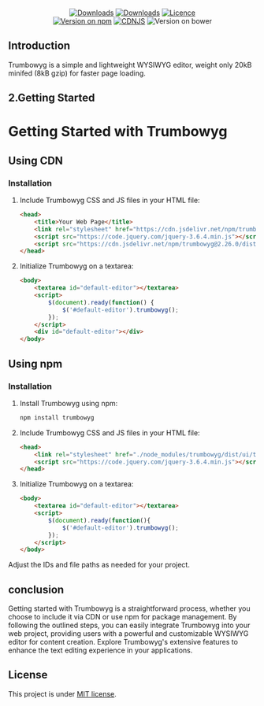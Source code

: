 <p align="center">
    <a href="http://alex-d.github.io/Trumbowyg/"><img src="banner.jpg" alt="" /></a>
</p>

<p align="center">
    <a href="https://bundlephobia.com/result?p=trumbowyg"><img src="https://img.shields.io/bundlephobia/minzip/trumbowyg.svg?style=for-the-badge" alt="Downloads" /></a>
    <a href="https://www.npmjs.com/package/trumbowyg"><img src="https://img.shields.io/npm/dm/trumbowyg.svg?color=blue&label=npm%20downloads&style=for-the-badge" alt="Downloads" /></a>
    <a href="https://github.com/Alex-D/Trumbowyg/blob/develop/LICENSE"><img src="https://img.shields.io/npm/l/trumbowyg.svg?color=blue&style=for-the-badge" alt="Licence" /></a>
    <br>
    <a href="https://www.npmjs.com/package/trumbowyg"><img src="https://img.shields.io/npm/v/trumbowyg.svg?color=blue&style=for-the-badge" alt="Version on npm" /></a>
    <a href="https://cdnjs.com/libraries/Trumbowyg"><img src="https://img.shields.io/cdnjs/v/Trumbowyg.svg?color=blue&style=for-the-badge" alt="CDNJS" /></a>
    <img src="https://img.shields.io/bower/v/trumbowyg.svg?color=blue&style=for-the-badge" alt="Version on bower" />
</p>

## Introduction

Trumbowyg is a simple and lightweight WYSIWYG editor, weight only 20kB minifed (8kB gzip) for faster page loading.

## 2.Getting Started

# Getting Started with Trumbowyg

## Using CDN

### Installation

1. Include Trumbowyg CSS and JS files in your HTML file:

    ```html
    <head>
        <title>Your Web Page</title>
        <link rel="stylesheet" href="https://cdn.jsdelivr.net/npm/trumbowyg@2.26.0/dist/ui/trumbowyg.min.css">
        <script src="https://code.jquery.com/jquery-3.6.4.min.js"></script>
        <script src="https://cdn.jsdelivr.net/npm/trumbowyg@2.26.0/dist/trumbowyg.min.js"></script>
    </head>
    ```

2. Initialize Trumbowyg on a textarea:

    ```html
    <body>
        <textarea id="default-editor"></textarea>
        <script>
            $(document).ready(function() {
                $('#default-editor').trumbowyg();
            });
        </script>
        <div id="default-editor"></div>
    </body>
    ```

## Using npm

### Installation

1. Install Trumbowyg using npm:

    ```bash
    npm install trumbowyg
    ```

2. Include Trumbowyg CSS and JS files in your HTML file:

    ```html
    <head>
        <link rel="stylesheet" href="./node_modules/trumbowyg/dist/ui/trumbowyg.min.css">
        <script src="https://code.jquery.com/jquery-3.6.4.min.js"></script>
    </head>
    ```

3. Initialize Trumbowyg on a textarea:

    ```html
    <body>
        <textarea id="default-editor"></textarea>
        <script>
            $(document).ready(function(){
                $('#default-editor').trumbowyg();
            });
        </script>
    </body>
    ```

Adjust the IDs and file paths as needed for your project.

## conclusion 
 Getting started with Trumbowyg is a straightforward process, whether you choose to include it via CDN or use npm for package management. By following the outlined steps, you can easily integrate Trumbowyg into your web project, providing users with a powerful and customizable WYSIWYG editor for content creation. Explore Trumbowyg's extensive features to enhance the text editing experience in your applications.
## License

This project is under [MIT license](LICENSE).
